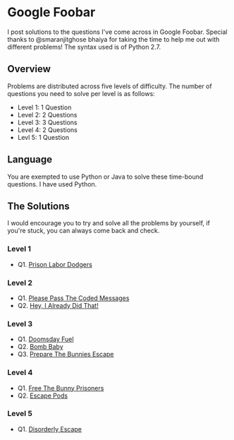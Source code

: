 # Google Foobar
I post solutions to the questions I've come across in Google Foobar. Special thanks to @smaranjitghose bhaiya for taking the time to help me out with different problems! The syntax used is of Python 2.7.

## Overview 
Problems are distributed across five levels of difficulty. The number of questions you need to solve per level is as follows:
- Level 1: 1 Question
- Level 2: 2 Questions
- Level 3: 3 Questions
- Level 4: 2 Questions
- Levl 5: 1 Question

## Language
You are exempted to use Python or Java to solve these time-bound questions. I have used Python.

## The Solutions
I would encourage you to try and solve all the problems by yourself, if you're stuck, you can always come back and check.

### Level 1
- Q1. [Prison Labor Dodgers](Solutions/prison_labor_dodgers.py)

### Level 2
- Q1. [Please Pass The Coded Messages](Solutions/please_pass_the_coded_messages.py)
- Q2. [Hey, I Already Did That!](Solutions/hey_i_already_did_that.py)

### Level 3
- Q1. [Doomsday Fuel](Solutions/doomsday_fuel.py)
- Q2. [Bomb Baby](Solutions/bomb_baby.py)
- Q3. [Prepare The Bunnies Escape](Solutions/prepare_the_bunnies_escape.py)

### Level 4
- Q1. [Free The Bunny Prisoners](Solutions/free_the_bunny_prisoners.py)
- Q2. [Escape Pods](Solutions/escape_pods.py)

### Level 5
- Q1. [Disorderly Escape](Solutions/disorderly_escape.py)
